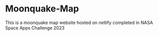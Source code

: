# Moonquake-Map
This is a moonquake map website hosted on netlify completed in NASA Space Apps Challenge 2023
